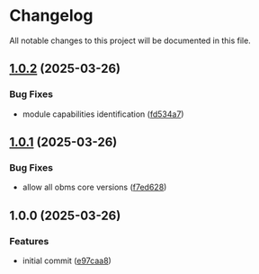 # Changelog

All notable changes to this project will be documented in this file.

## [1.0.2](https://github.com/OBMS-Open-Business-Management-Software/module-sdk/compare/v1.0.1...v1.0.2) (2025-03-26)


### Bug Fixes

* module capabilities identification ([fd534a7](https://github.com/OBMS-Open-Business-Management-Software/module-sdk/commit/fd534a7e30ec86c43eed6d0bd51ec3cfc01e558f))

## [1.0.1](https://github.com/OBMS-Open-Business-Management-Software/module-sdk/compare/v1.0.0...v1.0.1) (2025-03-26)


### Bug Fixes

* allow all obms core versions ([f7ed628](https://github.com/OBMS-Open-Business-Management-Software/module-sdk/commit/f7ed628b11e2dd98cfe1ad7f42f7ccdaa3f60b5f))

## 1.0.0 (2025-03-26)


### Features

* initial commit ([e97caa8](https://github.com/OBMS-Open-Business-Management-Software/module-sdk/commit/e97caa8fa425a455e45e0e792a9d55db8aaf9556))
